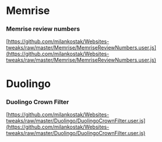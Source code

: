 # Memrise

### Memrise review numbers

[https://github.com/milankostak/Websites-tweaks/raw/master/Memrise/MemriseReviewNumbers.user.js](https://github.com/milankostak/Websites-tweaks/raw/master/Memrise/MemriseReviewNumbers.user.js)

# Duolingo

### Duolingo Crown Filter

[https://github.com/milankostak/Websites-tweaks/raw/master/Duolingo/DuolingoCrownFilter.user.js](https://github.com/milankostak/Websites-tweaks/raw/master/Duolingo/DuolingoCrownFilter.user.js)
